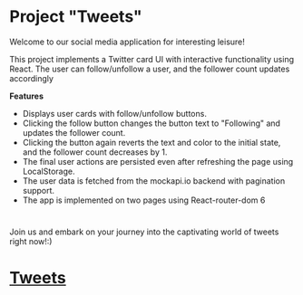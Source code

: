 # Project "Tweets"

Welcome to our social media application for interesting leisure!

This project implements a Twitter card UI with interactive functionality using React.
The user can follow/unfollow a user, and the follower count updates accordingly

**Features**

- Displays user cards with follow/unfollow buttons.
- Clicking the follow button changes the button text to "Following" and updates the follower count.
- Clicking the button again reverts the text and color to the initial state, and the follower count decreases by 1.
- The final user actions are persisted even after refreshing the page using LocalStorage.
- The user data is fetched from the mockapi.io backend with pagination support.
- The app is implemented on two pages using React-router-dom 6

#

Join us and embark on your journey into the captivating world of tweets right now!:)

# [Tweets](https://tweets-test-project.netlify.app)
